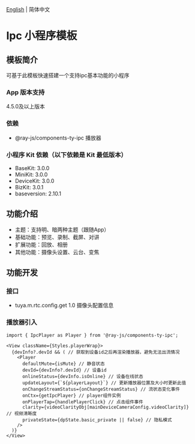 [English](./README.md) | 简体中文

# Ipc 小程序模板

## 模板简介

可基于此模板快速搭建一个支持ipc基本功能的小程序

### App 版本支持

4.5.0及以上版本

### 依赖

- @ray-js/components-ty-ipc 播放器

### 小程序 Kit 依赖（以下依赖是 Kit 最低版本）

- BaseKit: 3.0.0
- MiniKit: 3.0.0
- DeviceKit: 3.0.0
- BizKit: 3.0.1
- baseversion: 2.10.1

## 功能介绍

- 主题：支持明、暗两种主题（跟随App）
- 基础功能：预览、录制、截屏、对讲
- 扩展功能：回放、相册
- 其他功能：摄像头设置、云台、变焦

## 功能开发

### 接口

- tuya.m.rtc.config.get 1.0 摄像头配置信息

### 播放器引入

```tsx
import { IpcPlayer as Player } from '@ray-js/components-ty-ipc';

<View className={Styles.playerWrap}>
  {devInfo?.devId && ( // 获取到设备id之后再渲染播放器，避免无法出流情况
    <Player
      defaultMute={isMute} // 静音状态
      devId={devInfo?.devId} // 设备id
      onlineStatus={devInfo.isOnline} // 设备在线状态
      updateLayout={`${playerLayout}`} // 更新播放器位置及大小时更新此值
      onChangeStreamStatus={onChangeStreamStatus} // 流状态变化事件
      onCtx={getIpcPlayer} // player组件实例
      onPlayerTap={handlePlayerClick} // 点击组件事件
      clarity={videoClarityObj[mainDeviceCameraConfig.videoClarity]} // 视频清晰度
      privateState={dpState.basic_private || false} // 隐私模式
    />
  )}
</View>
```
